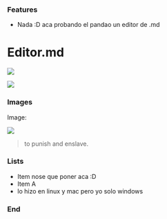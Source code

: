### Features

- Nada :D aca probando el pandao un editor de .md

# Editor.md

![](https://pandao.github.io/editor.md/images/logos/editormd-logo-180x180.png)

![](https://img.shields.io/github/stars/pandao/editor.md.svg) 

### Images

Image:

![](https://pandao.github.io/editor.md/examples/images/4.jpg)

> to punish and enslave.

### Lists
- Item nose que poner aca  :D
- Item A
- lo hizo en linux y mac pero yo solo windows 

### End